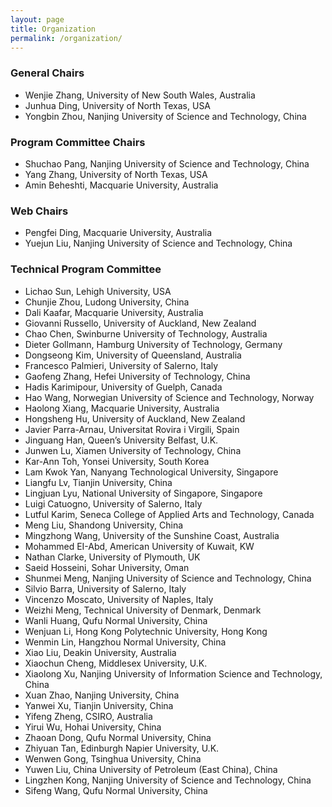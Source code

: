 ```yaml
---
layout: page
title: Organization 
permalink: /organization/
---
```

### **General Chairs**
- Wenjie Zhang, University of New South Wales, Australia
- Junhua Ding, University of North Texas, USA
- Yongbin Zhou, Nanjing University of Science and Technology, China

### **Program Committee Chairs**
- Shuchao Pang, Nanjing University of Science and Technology, China
- Yang Zhang, University of North Texas, USA
- Amin Beheshti, Macquarie University, Australia

<!-- ### **General Chairs**
- Amin Beheshti, Macquarie University, Australia
- Victor S. Sheng, Texas Tech University, USA  
- Guanfeng Liu, Macquarie University, Australia



### **Program Committee Chairs**
- Jilin Hu, Aalborg University, Denmark
- Xuyun Zhang, Macquarie University, Australia
- Lianyong Qi, China University of Petroleum, China

### **Publicity Chairs**
- Hongsheng Hu, University of Auckland, New Zealand
- Adnan Mahmood, Macquarie University, Australia -->

### **Web Chairs**
- Pengfei Ding, Macquarie University, Australia
- Yuejun Liu, Nanjing University of Science and Technology, China

<!-- |<font size=5>**General Chairs**</font> <div style="width:180px"> | <div style="width:180px">  |<div style="width:180px">|
|-------------------|-------------------|--------------|
|<img align="center" src="../figures/amin.jpg" height="200"/> |<img align="center" src="../figures/sheng.jpg" height="200"/>|<img align="center" src="../figures/guanfeng.jpg" height="200"/>| 
|**Amin Beheshti** <br>*Professor*<br>*Macquarie University*  |**Victor S. Sheng** <br>*Associate professor*<br>*Texas Tech University* |**Guanfeng Liu** <br>*Senior Lecturer*<br>*Macquarie University* |   


|<font size=5>**Program** <br> **Committee Chairs**</font> <div style="width:180px"> | <div style="width:180px">  |<div style="width:180px">|
|-------------------|-------------------|--------------|
|<img align="center" src="../figures/hu.jpg" height="200"/> |<img align="center" src="../figures/xuyun.jpg" height="200"/>|<img align="center" src="../figures/lianyong.jpg" height="200"/>  | 
|**Jilin Hu** <br>*Associate professor*<br>*Aalborg University*|**Xuyun Zhang**<br>*Senior Lecturer*<br>*Macquarie University*|**Lianyong Qi**<br> *Professor*<br>*China University of Petroleum* |   



|<font size=5>**Publicity Chairs**</font> <div style="width:180px"> | <div style="width:180px">  |<div style="width:180px">|
|-------------------|-------------------|--------------|
|<img align="center" src="../figures/hongsheng.jpg" height="200"/>|<img align="center" src="../figures/adnan.jpg" height="200"/>| | 
|**Hongsheng Hu**<br>*Data61, CSIRO*<br>*University of Auckland* |**Adnan Mahmood**<br>*Macquarie University*||   


|<font size=5>**Web Chairs**</font> <div style="width:180px"> | <div style="width:180px">  |<div style="width:180px">|
|-------------------|-------------------|--------------|
|<img align="center" src="../figures/pengfei.jpg" height="200"/> || | 
|**Pengfei Ding**<br>*Macquarie University* |||    -->


### **Technical Program Committee**
- Lichao Sun, Lehigh University, USA
- Chunjie Zhou, Ludong University, China
- Dali Kaafar, Macquarie University, Australia
- Giovanni Russello, University of Auckland, New Zealand
- Chao Chen, Swinburne University of Technology, Australia
- Dieter Gollmann, Hamburg University of Technology, Germany
- Dongseong Kim, University of Queensland, Australia
- Francesco Palmieri, University of Salerno, Italy
- Gaofeng Zhang, Hefei University of Technology, China
- Hadis Karimipour, University of Guelph, Canada
- Hao Wang, Norwegian University of Science and Technology, Norway
- Haolong Xiang, Macquarie University, Australia
- Hongsheng Hu, University of Auckland, New Zealand
- Javier Parra-Arnau, Universitat Rovira i Virgili, Spain
- Jinguang Han, Queen’s University Belfast, U.K.
- Junwen Lu, Xiamen University of Technology, China
- Kar-Ann Toh, Yonsei University, South Korea
- Lam Kwok Yan, Nanyang Technological University, Singapore
- Liangfu Lv, Tianjin University, China
- Lingjuan Lyu, National University of Singapore, Singapore
- Luigi Catuogno, University of Salerno, Italy
- Lutful Karim, Seneca College of Applied Arts and Technology, Canada
- Meng Liu, Shandong University, China
- Mingzhong Wang, University of the Sunshine Coast, Australia
- Mohammed EI-Abd, American University of Kuwait, KW
- Nathan Clarke, University of Plymouth, UK
- Saeid Hosseini, Sohar University, Oman
- Shunmei Meng, Nanjing University of Science and Technology, China
- Silvio Barra, University of Salerno, Italy
- Vincenzo Moscato, University of Naples, Italy
- Weizhi Meng, Technical University of Denmark, Denmark
- Wanli Huang, Qufu Normal University, China
- Wenjuan Li, Hong Kong Polytechnic University, Hong Kong
- Wenmin Lin, Hangzhou Normal University, China
- Xiao Liu, Deakin University, Australia
- Xiaochun Cheng, Middlesex University, U.K.
- Xiaolong Xu, Nanjing University of Information Science and Technology,
China
- Xuan Zhao, Nanjing University, China
- Yanwei Xu, Tianjin University, China
- Yifeng Zheng, CSIRO, Australia
- Yirui Wu, Hohai University, China
- Zhaoan Dong, Qufu Normal University, China
- Zhiyuan Tan, Edinburgh Napier University, U.K.
- Wenwen Gong, Tsinghua University, China
- Yuwen Liu, China University of Petroleum (East China), China
- Lingzhen Kong, Nanjing University of Science and Technology, China
- Sifeng Wang, Qufu Normal University, China
